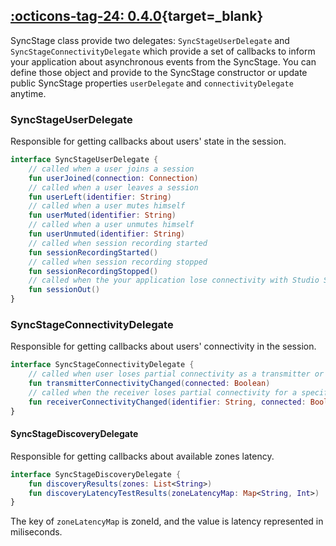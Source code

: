 ## [:octicons-tag-24: 0.4.0][0.4.0]{target=_blank}
[0.4.0]: https://github.com/opensesamemedia/syncstage-test-app-android/releases/tag/0.4.0

SyncStage class provide two delegates: `SyncStageUserDelegate` and `SyncStageConnectivityDelegate` which provide a set of callbacks to inform your application about asynchronous events from the SyncStage. You can define those object and provide to the SyncStage constructor or update public SyncStage properties `userDelegate` and `connectivityDelegate` anytime.

### SyncStageUserDelegate
Responsible for getting callbacks about users' state in the session.

```kotlin
interface SyncStageUserDelegate {
    // called when a user joins a session
    fun userJoined(connection: Connection)
    // called when a user leaves a session
    fun userLeft(identifier: String)
    // called when a user mutes himself
    fun userMuted(identifier: String)
    // called when a user unmutes himself
    fun userUnmuted(identifier: String)
    // called when session recording started
    fun sessionRecordingStarted()
    // called when session recording stopped
    fun sessionRecordingStopped()
    // called when the your application lose connectivity with Studio Server, after a while user will be dismissed from the session
    fun sessionOut()
}
```

### SyncStageConnectivityDelegate
Responsible for getting callbacks about users' connectivity in the session.

```kotlin
interface SyncStageConnectivityDelegate {
    // called when user loses partial connectivity as a transmitter or when get recover.
    fun transmitterConnectivityChanged(connected: Boolean)
    // called when the receiver loses partial connectivity for a specific user or when it recovers
    fun receiverConnectivityChanged(identifier: String, connected: Boolean)
}
```

#### SyncStageDiscoveryDelegate
Responsible for getting callbacks about available zones latency.

```kotlin
interface SyncStageDiscoveryDelegate {
    fun discoveryResults(zones: List<String>)
    fun discoveryLatencyTestResults(zoneLatencyMap: Map<String, Int>)
}
```

The key of `zoneLatencyMap` is zoneId, and the value is latency represented in miliseconds.
